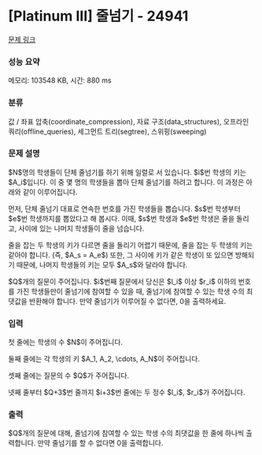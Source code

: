 # [Platinum III] 줄넘기 - 24941 

[문제 링크](https://www.acmicpc.net/problem/24941) 

### 성능 요약

메모리: 103548 KB, 시간: 880 ms

### 분류

값 / 좌표 압축(coordinate_compression), 자료 구조(data_structures), 오프라인 쿼리(offline_queries), 세그먼트 트리(segtree), 스위핑(sweeping)

### 문제 설명

<p>$N$명의 학생들이 단체 줄넘기를 하기 위해 일렬로 서 있습니다. $i$번 학생의 키는 $A_i$입니다. 이 중 몇 명의 학생들을 뽑아 단체 줄넘기를 하려고 합니다. 이 과정은 아래와 같이 이루어집니다.</p>

<p>먼저, 단체 줄넘기 대표로 연속한 번호를 가진 학생들을 뽑습니다. $s$번 학생부터 $e$번 학생까지를 뽑았다고 해 봅시다. 이때, $s$번 학생과 $e$번 학생은 줄을 돌리고, 사이에 있는 나머지 학생들이 줄을 넘습니다.</p>

<p>줄을 잡는 두 학생의 키가 다르면 줄을 돌리기 어렵기 때문에, 줄을 잡는 두 학생의 키는 같아야 합니다. (즉, $A_s = A_e$) 또한, 그 사이에 키가 같은 학생이 또 있으면 방해되기 때문에, 나머지 학생들의 키는 모두 $A_s$와 달라야 합니다.</p>

<p>$Q$개의 질문이 주어집니다. $i$번째 질문에서 당신은 $l_i$ 이상 $r_i$ 이하의 번호를 가진 학생들만이 줄넘기에 참여할 수 있을 때, 줄넘기에 참여할 수 있는 학생 수의 최댓값을 반환해야 합니다. 만약 줄넘기가 이루어질 수 없다면, 0을 출력하세요.</p>

### 입력 

 <p>첫 줄에는 학생의 수 $N$이 주어집니다.</p>

<p>둘째 줄에는 각 학생의 키 $A_1, A_2, \cdots, A_N$이 주어집니다.</p>

<p>셋째 줄에는 질문의 수 $Q$가 주어집니다.</p>

<p>넷째 줄부터 $Q+3$번 줄까지 $i+3$번 줄에는 두 정수 $l_i$, $r_i$가 주어집니다.</p>

### 출력 

 <p>$Q$개의 질문에 대해, 줄넘기에 참여할 수 있는 학생 수의 최댓값을 한 줄에 하나씩 출력합니다. 만약 줄넘기를 할 수 없다면 0을 출력합니다.</p>

